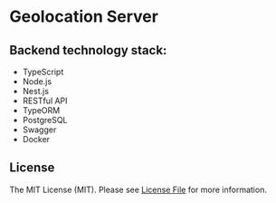# Geolocation Server

## Backend technology stack:

- TypeScript
- Node.js
- Nest.js
- RESTful API
- TypeORM
- PostgreSQL
- Swagger
- Docker

## License

The MIT License (MIT). Please see [License File](LICENSE) for more information.
